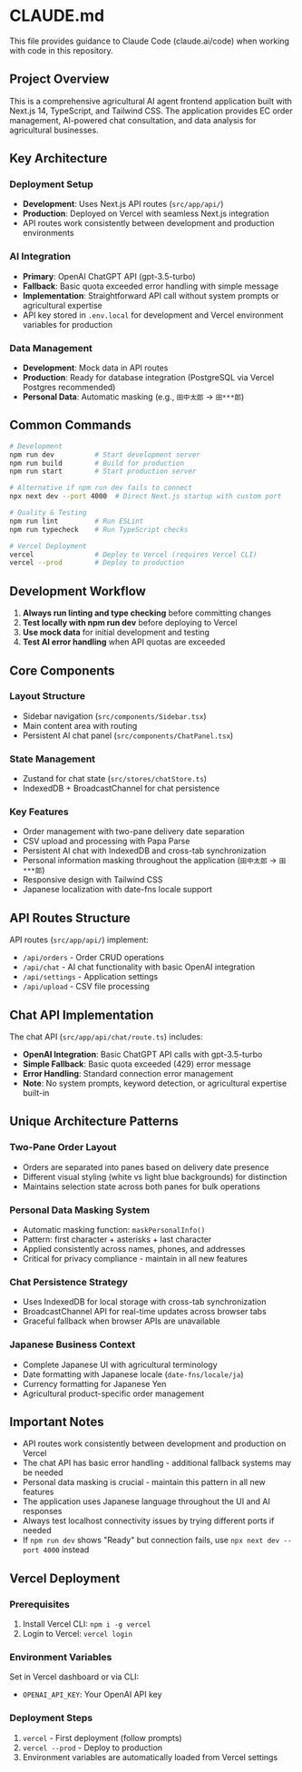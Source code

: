 # CLAUDE.md

This file provides guidance to Claude Code (claude.ai/code) when working with code in this repository.

## Project Overview

This is a comprehensive agricultural AI agent frontend application built with Next.js 14, TypeScript, and Tailwind CSS. The application provides EC order management, AI-powered chat consultation, and data analysis for agricultural businesses.

## Key Architecture

### Deployment Setup
- **Development**: Uses Next.js API routes (`src/app/api/`)
- **Production**: Deployed on Vercel with seamless Next.js integration
- API routes work consistently between development and production environments

### AI Integration
- **Primary**: OpenAI ChatGPT API (gpt-3.5-turbo)
- **Fallback**: Basic quota exceeded error handling with simple message
- **Implementation**: Straightforward API call without system prompts or agricultural expertise
- API key stored in `.env.local` for development and Vercel environment variables for production

### Data Management
- **Development**: Mock data in API routes
- **Production**: Ready for database integration (PostgreSQL via Vercel Postgres recommended)
- **Personal Data**: Automatic masking (e.g., `田中太郎` → `田***郎`)

## Common Commands

```bash
# Development
npm run dev          # Start development server
npm run build        # Build for production
npm run start        # Start production server

# Alternative if npm run dev fails to connect
npx next dev --port 4000  # Direct Next.js startup with custom port

# Quality & Testing
npm run lint         # Run ESLint
npm run typecheck    # Run TypeScript checks

# Vercel Deployment
vercel               # Deploy to Vercel (requires Vercel CLI)
vercel --prod        # Deploy to production
```

## Development Workflow

1. **Always run linting and type checking** before committing changes
2. **Test locally with npm run dev** before deploying to Vercel
3. **Use mock data** for initial development and testing
4. **Test AI error handling** when API quotas are exceeded

## Core Components

### Layout Structure
- Sidebar navigation (`src/components/Sidebar.tsx`)
- Main content area with routing
- Persistent AI chat panel (`src/components/ChatPanel.tsx`)

### State Management
- Zustand for chat state (`src/stores/chatStore.ts`)
- IndexedDB + BroadcastChannel for chat persistence

### Key Features
- Order management with two-pane delivery date separation
- CSV upload and processing with Papa Parse
- Persistent AI chat with IndexedDB and cross-tab synchronization
- Personal information masking throughout the application (`田中太郎` → `田***郎`)
- Responsive design with Tailwind CSS
- Japanese localization with date-fns locale support

## API Routes Structure

API routes (`src/app/api/`) implement:
- `/api/orders` - Order CRUD operations
- `/api/chat` - AI chat functionality with basic OpenAI integration
- `/api/settings` - Application settings
- `/api/upload` - CSV file processing

## Chat API Implementation

The chat API (`src/app/api/chat/route.ts`) includes:
- **OpenAI Integration**: Basic ChatGPT API calls with gpt-3.5-turbo
- **Simple Fallback**: Basic quota exceeded (429) error message
- **Error Handling**: Standard connection error management
- **Note**: No system prompts, keyword detection, or agricultural expertise built-in

## Unique Architecture Patterns

### Two-Pane Order Layout
- Orders are separated into panes based on delivery date presence
- Different visual styling (white vs light blue backgrounds) for distinction
- Maintains selection state across both panes for bulk operations

### Personal Data Masking System
- Automatic masking function: `maskPersonalInfo()`
- Pattern: first character + asterisks + last character
- Applied consistently across names, phones, and addresses
- Critical for privacy compliance - maintain in all new features

### Chat Persistence Strategy
- Uses IndexedDB for local storage with cross-tab synchronization
- BroadcastChannel API for real-time updates across browser tabs
- Graceful fallback when browser APIs are unavailable

### Japanese Business Context
- Complete Japanese UI with agricultural terminology
- Date formatting with Japanese locale (`date-fns/locale/ja`)
- Currency formatting for Japanese Yen
- Agricultural product-specific order management

## Important Notes

- API routes work consistently between development and production on Vercel
- The chat API has basic error handling - additional fallback systems may be needed
- Personal data masking is crucial - maintain this pattern in all new features
- The application uses Japanese language throughout the UI and AI responses
- Always test localhost connectivity issues by trying different ports if needed
- If `npm run dev` shows "Ready" but connection fails, use `npx next dev --port 4000` instead

## Vercel Deployment

### Prerequisites
1. Install Vercel CLI: `npm i -g vercel`
2. Login to Vercel: `vercel login`

### Environment Variables
Set in Vercel dashboard or via CLI:
- `OPENAI_API_KEY`: Your OpenAI API key

### Deployment Steps
1. `vercel` - First deployment (follow prompts)
2. `vercel --prod` - Deploy to production
3. Environment variables are automatically loaded from Vercel settings